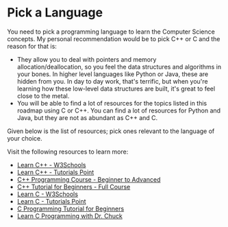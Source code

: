 # Pick a Language

You need to pick a programming language to learn the Computer Science concepts. My personal recommendation would be to pick C++ or C and the reason for that is:

- They allow you to deal with pointers and memory allocation/deallocation, so you feel the data structures and algorithms in your bones. In higher level languages like Python or Java, these are hidden from you. In day to day work, that's terrific, but when you're learning how these low-level data structures are built, it's great to feel close to the metal.
- You will be able to find a lot of resources for the topics listed in this roadmap using C or C++. You can find a lot of resources for Python and Java, but they are not as abundant as C++ and C.

Given below is the list of resources; pick ones relevant to the language of your choice.

Visit the following resources to learn more:

- [Learn C++ - W3Schools](https://www.w3schools.com/cpp/)
- [Learn C++ - Tutorials Point](https://www.tutorialspoint.com/cplusplus/index.htm)
- [C++ Programming Course - Beginner to Advanced](https://www.youtube.com/watch?v=8jLOx1hD3_o)
- [C++ Tutorial for Beginners - Full Course](https://www.youtube.com/watch?v=vLnPwxZdW4Y)
- [Learn C - W3Schools](https://www.w3schools.com/c/)
- [Learn C - Tutorials Point](https://www.tutorialspoint.com/cprogramming/index.htm)
- [C Programming Tutorial for Beginners](https://www.youtube.com/watch?v=KJgsSFOSQv0)
- [Learn C Programming with Dr. Chuck](https://www.youtube.com/watch?v=j-_s8f5K30I)
